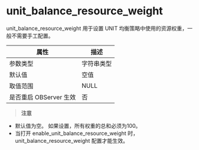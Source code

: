 unit_balance_resource_weight 
=================================================

unit_balance_resource_weight 用于设置 UNIT 均衡策略中使用的资源权重，一般不需要手工配置。


|      **属性**      | **描述** |
|------------------|--------|
| 参数类型             | 字符串类型  |
| 默认值              | 空值     |
| 取值范围             | NULL   |
| 是否重启 OBServer 生效 | 否      |


> **注意**<br>
<ul><li>默认值为空。 如果设置，所有权重的总和必须为100。</li><li>当打开 enable_unit_balance_resource_weight 时， unit_balance_resource_weight 配置才能生效。</li></ul>

  



